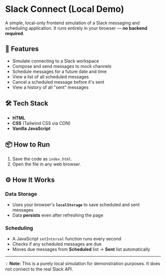# Slack Connect (Local Demo)

A simple, local-only frontend simulation of a Slack messaging and scheduling application. It runs entirely in your browser — **no backend required**.

## 🚀 Features

- Simulate connecting to a Slack workspace
- Compose and send messages to mock channels
- Schedule messages for a future date and time
- View a list of all scheduled messages
- Cancel a scheduled message before it's sent
- View a history of all "sent" messages

## 🛠 Tech Stack

- **HTML**
- **CSS** (Tailwind CSS via CDN)
- **Vanilla JavaScript**

## 📦 How to Run

1. Save the code as `index.html`.
2. Open the file in any web browser.

## ⚙ How It Works

### Data Storage
- Uses your browser's **`localStorage`** to save scheduled and sent messages  
- Data **persists** even after refreshing the page

### Scheduling
- A JavaScript `setInterval` function runs every second
- Checks if any scheduled messages are due  
- Moves due messages from **Scheduled** list → **Sent** list automatically

---

💡 **Note:** This is a purely local simulation for demonstration purposes. It does not connect to the real Slack API.
